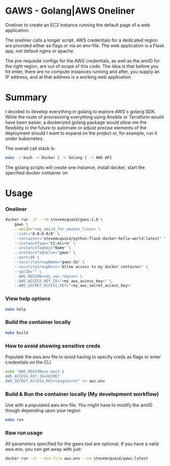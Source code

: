 # GAWS - Golang|AWS Oneliner
Oneliner to create an EC2 instance running the default page of a web application.

The oneliner calls a longer script. AWS credentials for a dedicated region are provided either as flags or via an env-file. The web application is a Flask app, not default nginx or apache.

The pre-requisite configs for the AWS credentials, as well as the amiID for the right region, are out of scope of this code. The idea is that before you hit enter, there are no compute instances running and after, you supply an IP address, and at that address is a working web application.

# Summary
I decided to develop everything in golang to explore AWS's golang SDK. While the route of provisioning everything using Ansible or Terraform would have been easier, a dockerized golang package would allow me the flexibility in the future to automate or adjust precise elements of the deployment should I want to expand on the project or, for example, run it under kubernetes.

The overall call stack is:
```bash
make -> bash -> Docker [ -> Golang ] -> AWS API
```

The golang scripts will create one instance, install docker, start the specified docker container on 

# Usage
### Oneliner
```bash
docker run -it --rm stevemcquaid/gaws:1.0 \
    gaws \
    --amiID="<my_amiid_for_amazon_linux> \
    --cidr="0.0.0.0/0" \
    --container="stevemcquaid/python-flask-docker-hello-world:latest" \
    --instanceType="t2.micro" \
    --instanceTagKey="Name" \
    --instanceTagValue="gaws" \
    --port=80 \
    --securityGroupName="gaws-SG" \
    --securityGroupDesc="Allow access to my docker container" \
    --vpcID="" \
    --AWS_REGION=<my_aws_region> \
    --AWS_ACCESS_KEY_ID="<my_aws_access_key>" \
    --AWS_SECRET_ACCESS_KEY="<my_aws_secret_access_key>"
```

### View help options
```bash
make help
```

### Build the container locally
```bash
make build
```

### How to avoid showing sensitive creds
Populate the aws.env file to avoid having to specify creds as flags or enter credentials on the CLI

```bash
echo "AWS_REGION=us-east-1
AWS_ACCESS_KEY_ID=SECRET
AWS_SECRET_ACCESS_KEY=longsecret" >> aws.env
```

### Build & Run the container locally (My development workflow)
Use with a populated aws.env file. You might have to modify the amiID though depending upon your region

```bash
make run
```

### Raw run usage
All parameters specified for the gaws tool are optional. If you have a valid aws.env, you can get away with just:
```bash
docker run -it --env-file aws.env --rm stevemcquaid/gaws:latest
```
